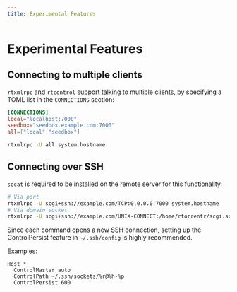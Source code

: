 ```yaml
---
title: Experimental Features
---
```


# Experimental Features

## Connecting to multiple clients

`rtxmlrpc` and `rtcontrol` support talking to multiple clients, by specifying a TOML list
in the `CONNECTIONS` section:
```toml
[CONNECTIONS]
local="localhost:7000"
seedbox="seedbox.example.com:7000"
all=["local","seedbox"]
```
```bash
rtxmlrpc -U all system.hostname
```

## Connecting over SSH

`socat` is required to be installed on the remote server for this functionality.

```bash
# Via port
rtxmlrpc -U scgi+ssh://example.com/TCP:0.0.0.0:7000 system.hostname
# Via domain socket
rtxmlrpc -U scgi+ssh://example.com/UNIX-CONNECT:/home/rtorrentr/scgi.sock system.hostname
```

Since each command opens a new SSH connection, setting up the ControlPersist feature in
`~/.ssh/config` is highly recommended.

Examples:
```
Host *
  ControlMaster auto
  ControlPath ~/.ssh/sockets/%r@%h-%p
  ControlPersist 600
```
